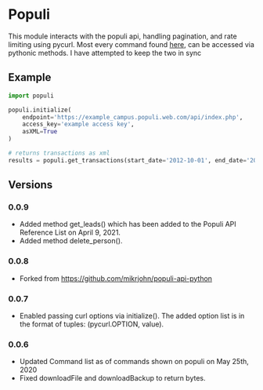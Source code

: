 # Populi

This module interacts with the populi api, handling pagination, and rate limiting using pycurl.
Most every command found [here](https://support.populiweb.com/hc/en-us/articles/223798747#getAcademicTerms), can be accessed via pythonic methods. I have attempted to keep the two in sync

## Example
```python
import populi

populi.initialize(
    endpoint='https://example_campus.populi.web.com/api/index.php',
    access_key='example access key',
    asXML=True
)

# returns transactions as xml
results = populi.get_transactions(start_date='2012-10-01', end_date='2012,10-02')
```
## Versions

### 0.0.9
+ Added method get_leads() which has been added to the Populi API Reference List on April 9, 2021.
+ Added method delete_person().

### 0.0.8
+ Forked from https://github.com/mikrjohn/populi-api-python

### 0.0.7
+ Enabled passing curl options via initialize(). The added option list is in the format of tuples: (pycurl.OPTION, value).

### 0.0.6
+ Updated Command list as of commands shown on populi on May 25th, 2020
+ Fixed downloadFile and downloadBackup to return bytes.
